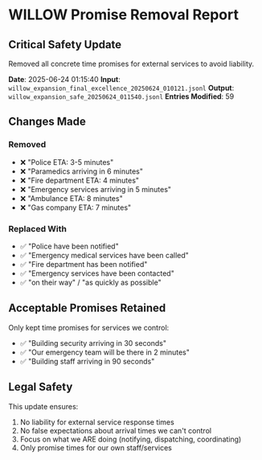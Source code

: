 # WILLOW Promise Removal Report

## Critical Safety Update

Removed all concrete time promises for external services to avoid liability.

**Date**: 2025-06-24 01:15:40
**Input**: `willow_expansion_final_excellence_20250624_010121.jsonl`
**Output**: `willow_expansion_safe_20250624_011540.jsonl`
**Entries Modified**: 59

## Changes Made

### Removed
- ❌ "Police ETA: 3-5 minutes"
- ❌ "Paramedics arriving in 6 minutes"
- ❌ "Fire department ETA: 4 minutes"
- ❌ "Emergency services arriving in 5 minutes"
- ❌ "Ambulance ETA: 8 minutes"
- ❌ "Gas company ETA: 7 minutes"

### Replaced With
- ✅ "Police have been notified"
- ✅ "Emergency medical services have been called"
- ✅ "Fire department has been notified"
- ✅ "Emergency services have been contacted"
- ✅ "on their way" / "as quickly as possible"

## Acceptable Promises Retained

Only kept time promises for services we control:
- ✅ "Building security arriving in 30 seconds"
- ✅ "Our emergency team will be there in 2 minutes"
- ✅ "Building staff arriving in 90 seconds"

## Legal Safety

This update ensures:
1. No liability for external service response times
2. No false expectations about arrival times we can't control
3. Focus on what we ARE doing (notifying, dispatching, coordinating)
4. Only promise times for our own staff/services

